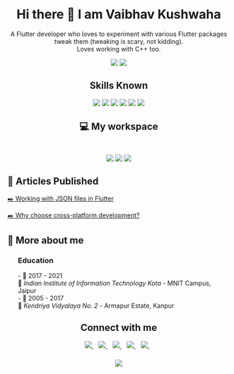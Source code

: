 <h1 align='center'>Hi there 👋 I am Vaibhav Kushwaha</h1>

<p align='center'>
  A Flutter developer who loves to experiment with various Flutter packages tweak them (tweaking is scary, not kidding). <br>
  Loves working with C++ too.
</p>

<p align='center'>
  <img src="https://github.com/vaibhav-yb/github-stats/blob/master/generated/overview.svg">
  <img src="https://github.com/vaibhav-yb/github-stats/blob/master/generated/languages.svg">
</p>

<h2 align='center'>
  Skills Known
</h2>
<p align='center'>
  <img src="https://img.shields.io/badge/C%2B%2B-00599C?style=for-the-badge&logo=c%2B%2B&logoColor=white">
  <img src="https://img.shields.io/badge/C-00599C?style=for-the-badge&logo=c&logoColor=white">
  <img src="https://img.shields.io/badge/Python-14354C?style=for-the-badge&logo=python&logoColor=white">
  <img src="https://img.shields.io/badge/Dart-0175C2?style=for-the-badge&logo=dart&logoColor=white">
  <img src="https://img.shields.io/badge/Flutter-02569B?style=for-the-badge&logo=flutter&logoColor=white">
  <img src="https://img.shields.io/badge/MongoDB-4EA94B?style=for-the-badge&logo=mongodb&logoColor=white">
</p>

<h2 align='center'>
  💻 My workspace<br/><br/>
</h2>
<p align='center'>
  <img src="https://img.shields.io/badge/Windows-0078D6?style=for-the-badge&logo=windows&logoColor=white">
  <img src="https://img.shields.io/badge/Intel-Core_i5_8th-0071C5?style=for-the-badge&logo=intel&logoColor=white">
  <img src="https://img.shields.io/badge/RAM-8GB-%230071C5.svg?&style=for-the-badge&logoColor=white">
</p>

<!--Add something related to what you are currently working on
and make it look beautiful LOL-->

<h2>📰 Articles Published</h2>
<p><a href="https://medium.com/@_vaibhavk_/working-with-json-files-in-flutter-45077f9ce7cb">✒️ Working with JSON files in Flutter</a></p>
<p><a href="https://fourpointfour.hashnode.dev/why-choose-cross-platform-development">✒️ Why choose cross-platform development?</a></p>

<h2>🤙 More about me</h2>
<ul>
<h3>Education</h3>
  - 📆 2017 - 2021 <br>
  📍 <em>Indian Institute of Information Technology Kota</em> - MNIT Campus, Jaipur <br>
  - 📆 2005 - 2017 <br>
  📍 <em>Kendriya Vidyalaya No. 2</em> - Armapur Estate, Kanpur
</ul>


<h2 align="center">Connect with me</h2>
<p align='center'>
  <a href="https://www.linkedin.com/in/vaibhavkush">
    <img src="https://img.shields.io/badge/LinkedIn-0077B5?style=for-the-badge&logo=linkedin&logoColor=white">
  </a>&nbsp;&nbsp;
  
  <a href="https://twitter.com/_vaibhavk_">
    <img src="https://img.shields.io/badge/Twitter-1DA1F2?style=for-the-badge&logo=twitter&logoColor=white">
  </a>&nbsp;&nbsp;
  
  <a href="https://hashnode.com/@fourpointfour">
    <img src="https://img.shields.io/badge/Hashnode-2962FF?style=for-the-badge&logo=hashnode&logoColor=white">
  </a>&nbsp;&nbsp;
  
  <a href="https://bitbucket.org/vaibhav-yb/">
    <img src="https://img.shields.io/badge/Bitbucket-330F63?style=for-the-badge&logo=bitbucket&logoColor=white">
  </a>&nbsp;&nbsp;
  
  <a href="https://open.spotify.com/user/31sjdjxxfp6qen2r5xjyldww4cji?si=400f0c9aafe34f31">
    <img src="https://img.shields.io/badge/Spotify-1ED760?&style=for-the-badge&logo=spotify&logoColor=white">
  </a>&nbsp;&nbsp;
  
</p>

<h3 align='center'>
  <img src="http://ForTheBadge.com/images/badges/built-with-science.svg">
</h3>
